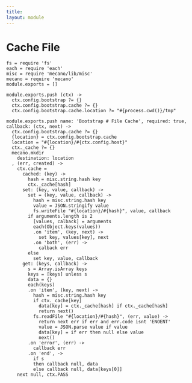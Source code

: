 ```yaml
---
title: 
layout: module
---
```


# Cache File

    fs = require 'fs'
    each = require 'each'
    misc = require 'mecano/lib/misc'
    mecano = require 'mecano'
    module.exports = []

    module.exports.push (ctx) ->
      ctx.config.bootstrap ?= {}
      ctx.config.bootstrap.cache ?= {}
      ctx.config.bootstrap.cache.location ?= "#{process.cwd()}/tmp"

    module.exports.push name: 'Bootstrap # File Cache', required: true, callback: (ctx, next) ->
      ctx.config.bootstrap.cache ?= {}
      {location} = ctx.config.bootstrap.cache
      location = "#{location}/#{ctx.config.host}"
      ctx._cache ?= {}
      mecano.mkdir
        destination: location
      , (err, created) ->
        ctx.cache =
          cached: (key) ->
            hash = misc.string.hash key
            ctx._cache[hash]
          set: (key, value, callback) ->
            set = (key, value, callback) ->
              hash = misc.string.hash key
              value = JSON.stringify value
              fs.writeFile "#{location}/#{hash}", value, callback
            if arguments.length is 2
              [values, calback] = arguments
              each(Object.keys(values))
              .on 'item', (key, next) ->
                set key, values[key], next
              .on 'both', (err) ->
                calback err
            else
              set key, value, callback
          get: (keys, callback) ->
            s = Array.isArray keys
            keys = [keys] unless s
            data = {}
            each(keys)
            .on 'item', (key, next) ->
              hash = misc.string.hash key
              if ctx._cache[key]
                data[key] = ctx._cache[hash] if ctx._cache[hash]
                return next()
              fs.readFile "#{location}/#{hash}", (err, value) ->
                return next err if err and err.code isnt 'ENOENT'
                value = JSON.parse value if value
                data[key] = if err then null else value
                next()
            .on 'error', (err) ->
              callback err
            .on 'end', ->
              if s
              then callback null, data
              else callback null, data[keys[0]]
        next null, ctx.PASS
